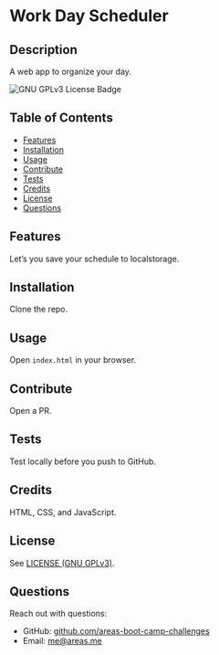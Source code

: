 # Work Day Scheduler
## Description
A web app to organize your day.

<!-- if appropriate, add a screenshot ![image-alt](image-url) -->

![GNU GPLv3 License Badge](https://img.shields.io/github/license/areas-boot-camp-challenges/05-work-day-scheduler)


## Table of Contents
- [Features](#features)
- [Installation](#installation)
- [Usage](#usage)
- [Contribute](#contribute)
- [Tests](#tests)
- [Credits](#credits)
- [License](#license)
- [Questions](#questions)


## Features
Let’s you save your schedule to localstorage.


## Installation
Clone the repo.


## Usage
Open `index.html` in your browser.


## Contribute
Open a PR.


## Tests
Test locally before you push to GitHub.


## Credits
HTML, CSS, and JavaScript.


## License
See [LICENSE (GNU GPLv3)](./LICENSE).


## Questions
Reach out with questions:

- GitHub: [github.com/areas-boot-camp-challenges](https://github.com/areas-boot-camp-challenges)
- Email: [me@areas.me](mailto:me@areas.me)
